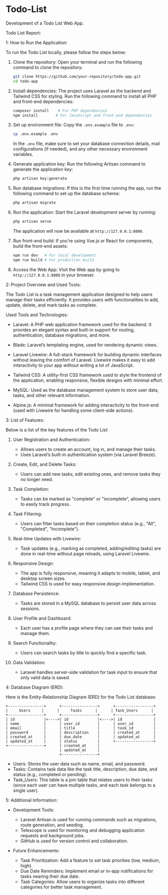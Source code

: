 # Todo-List
Development of a Todo List Web App.

Todo List Report:

1: How to Run the Application:

To run the Todo List locally, please follow the steps below:

1. Clone the repository:
   Open your terminal and run the following command to clone the repository:
   
   ```bash
   git clone https://github.com/your-repository/todo-app.git
   cd todo-app
   ```

2. Install dependencies:
   The project uses Laravel as the backend and Tailwind CSS for styling. Run the following command to install all PHP and front-end dependencies:

   ```bash
   composer install    # For PHP dependencies
   npm install        # For JavaScript and front-end dependencies
   ```

3. Set up environment file:
   Copy the `.env.example` file to `.env`:

   ```bash
   cp .env.example .env
   ```

   In the `.env` file, make sure to set your database connection details, mail configurations (if needed), and any other necessary environment variables.

4. Generate application key:
   Run the following Artisan command to generate the application key:

   ```bash
   php artisan key:generate
   ```

5. Run database migrations:
   If this is the first time running the app, run the following command to set up the database schema:

   ```bash
   php artisan migrate
   ```

6. Run the application:
   Start the Laravel development server by running:

   ```bash
   php artisan serve
   ```

   The application will now be available at `http://127.0.0.1:8000`.

7. Run front-end build:
   If you're using Vue.js or React for components, build the front-end assets:

   ```bash
   npm run dev   # For local development
   npm run build # For production build
   ```

8. Access the Web App:
   Visit the Web app by going to `http://127.0.0.1:8000` in your browser.

2: Project Overview and Used Tools:

The Todo List is a task management application designed to help users manage their tasks efficiently. It provides users with functionalities to add, update, delete, and mark tasks as complete.

Used Tools and Technologies:

- Laravel: A PHP web application framework used for the backend. It provides an elegant syntax and built-in support for routing, authentication, database migrations, and more.
  
- Blade: Laravel’s templating engine, used for rendering dynamic views.
  
- Laravel Livewire: A full-stack framework for building dynamic interfaces without leaving the comfort of Laravel. Livewire makes it easy to add interactivity to your app without writing a lot of JavaScript.
  
- Tailwind CSS: A utility-first CSS framework used to style the frontend of the application, enabling responsive, flexible designs with minimal effort.

- MySQL: Used as the database management system to store user data, tasks, and other relevant information.

- Alpine.js: A minimal framework for adding interactivity to the front-end (used with Livewire for handling some client-side actions).

3: List of Features:

Below is a list of the key features of the Todo List:

1. User Registration and Authentication:
   - Allows users to create an account, log in, and manage their tasks.
   - Uses Laravel’s built-in authentication system (via Laravel Breeze).

2. Create, Edit, and Delete Tasks:
   - Users can add new tasks, edit existing ones, and remove tasks they no longer need.
   
3. Task Completion:
   - Tasks can be marked as "complete" or "incomplete", allowing users to easily track progress.

4. Task Filtering:
   - Users can filter tasks based on their completion status (e.g., "All", "Completed", "Incomplete").

5. Real-time Updates with Livewire:
   - Task updates (e.g., marking as completed, adding/editing tasks) are done in real-time without page reloads, using Laravel Livewire.

6. Responsive Design:
   - The app is fully responsive, meaning it adapts to mobile, tablet, and desktop screen sizes.
   - Tailwind CSS is used for easy responsive design implementation.

7. Database Persistence:
   - Tasks are stored in a MySQL database to persist user data across sessions.
   
8. User Profile and Dashboard:
   - Each user has a profile page where they can see their tasks and manage them.

9. Search Functionality:
   - Users can search tasks by title to quickly find a specific task.

10. Data Validation:
    - Laravel handles server-side validation for task input to ensure that only valid data is saved.

4: Database Diagram (ERD):

Here is the Entity-Relationship Diagram (ERD) for the Todo List database:

```
+----------------+      +----------------+      +-----------------+
|     Users     |      |     Tasks      |      | Task_Users      |
+----------------+      +----------------+      +-----------------+
| id             |<---->| id             |<---->| id              |
| name           |      | user_id        |      | user_id         |
| email          |      | title          |      | task_id         |
| password       |      | description    |      | created_at      |
| created_at     |      | due_date       |      | updated_at      |
| updated_at     |      | status         |      +-----------------+
+----------------+      | created_at     |
                        | updated_at     |
                        +----------------+
```

- Users: Stores the user data such as name, email, and password.
- Tasks: Contains task data like the task title, description, due date, and status (e.g., completed or pending).
- Task_Users: This table is a join table that relates users to their tasks (since each user can have multiple tasks, and each task belongs to a single user).

5: Additional Information:

- Development Tools:
  - Laravel Artisan is used for running commands such as migrations, route generation, and seeding.
  - Telescope is used for monitoring and debugging application requests and background jobs.
  - GitHub is used for version control and collaboration.

- Future Enhancements:
  - Task Prioritization: Add a feature to set task priorities (low, medium, high).
  - Due Date Reminders: Implement email or in-app notifications for tasks nearing their due date.
  - Task Categories: Allow users to organize tasks into different categories for better task management.
